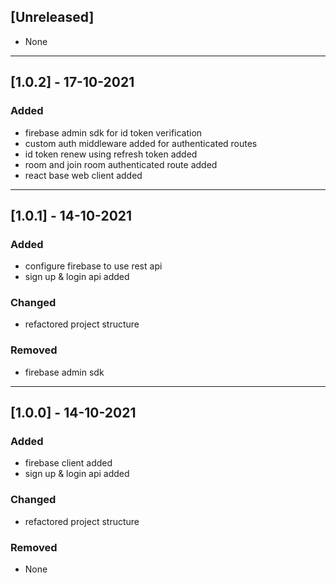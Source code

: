 ## [Unreleased]
- None

***
## [1.0.2] - 17-10-2021
### Added
- firebase admin sdk for id token verification
- custom auth middleware added for authenticated routes
- id token renew using refresh token added
- room and join room authenticated route added
- react base web client added

***
## [1.0.1] - 14-10-2021
### Added
- configure firebase to use rest api
- sign up & login api added

### Changed
- refactored project structure

### Removed
- firebase admin sdk

***
## [1.0.0] - 14-10-2021
### Added
- firebase client added
- sign up & login api added

### Changed
- refactored project structure

### Removed
- None